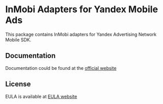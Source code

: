 # InMobi Adapters for Yandex Mobile Ads
This package contains InMobi adapters for Yandex Advertising Network Mobile SDK.

## Documentation
Documentation could be found at the [official website][DOCUMENTATION]

## License
EULA is available at [EULA website][LICENSE] 

[DOCUMENTATION]: https://tech.yandex.com/mobile-ads/doc/ios/mob-mediation/ironsource-docpage/
[LICENSE]: https://yandex.com/legal/mobileads_sdk_agreement/
